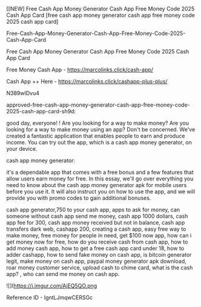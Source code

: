 [[NEW] Free Cash App Money Generator Cash App Free Money Code 2025 Cash App Card [free cash app money generator cash app free money code 2025 cash app card]

Free-Cash-App-Money-Generator-Cash-App-Free-Money-Code-2025-Cash-App-Card

Free Cash App Money Generator Cash App Free Money Code 2025 Cash App Card

Free Money Cash App -  https://marcolinks.click/cash-app/

Cash App ++ Here - https://marcolinks.click/cashapp-plus-plus/

N389wIDvu4

approved-free-cash-app-money-generator-cash-app-free-money-code-2025-cash-app-card-sh9d:

good day, everyone! ! Are you looking for a way to make money? Are you looking for a way to make money using an app? Don't be concerned. We've created a fantastic application that enables people to earn and produce income. You can try out the app, which is a cash app money generator, on your device.

cash app money generator:

it's a dependable app that comes with a free bonus and a few features that allow users earn money for free. In this essay, we'll go over everything you need to know about the cash app money generator apk for mobile users before you use it. It will also instruct you on how to use the app, and we will provide you with promo codes to gain additional bonuses.

cash app generator,750 to your cash app, apps to ask for money, can someone without cash app send me money, cash app 1000 dollars, cash app fee for 300, cash app money received but not in balance, cash app transfers dark web, cashapp 200, creating a cash app, easy free way to make money, free money for people in need, get $100 now app, how can i get money now for free, how do you receive cash from cash app, how to add money cash app, how to get a free cash app card under 18, how to adder cashapp, how to send fake money on cash app, is bitcoin generator legit, make money on cash app, paypal money generator apk download, roar money customer service, upload cash to chime card, what is the cash app? , who can send me money on cash app.

![](https://i.imgur.com/AjEQ5QO.png

Reference ID - IgntLJmqwCERSGc